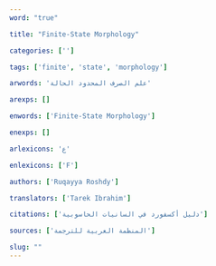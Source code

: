 ```yaml
---
word: "true"

title: "Finite-State Morphology"

categories: ['']

tags: ['finite', 'state', 'morphology']

arwords: 'علم الصرف المحدود الحالة'

arexps: []

enwords: ['Finite-State Morphology']

enexps: []

arlexicons: 'ع'

enlexicons: ['F']

authors: ['Ruqayya Roshdy']

translators: ['Tarek Ibrahim']

citations: ['دليل أكسفورد في السانيات الحاسوبية']

sources: ['المنظمة العربية للترجمة']

slug: ""
---
```

